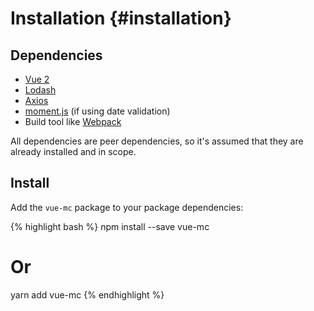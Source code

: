 Installation {#installation}
============

## Dependencies

- [Vue 2](https://vuejs.org)
- [Lodash](https://lodash.com/docs)
- [Axios](https://github.com/mzabriskie/axios)
- [moment.js](https://momentjs.com/) (if using date validation)
- Build tool like [Webpack](https://webpack.js.org/)

All dependencies are peer dependencies, so it's assumed that they are already
installed and in scope.

## Install

Add the `vue-mc` package to your package dependencies:

{% highlight bash %}
npm install --save vue-mc

# Or

yarn add vue-mc
{% endhighlight %}
